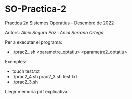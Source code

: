 # SO-Practica-2
 Practica 2n Sistemes Operatius - Desembre de 2022

Autors: *Aleix Segura Paz* i *Aniol Serrano Ortega*

Per a executar el programa:

- ./prac2_<ex>.sh <parametre_optatiu> <parametre2_optatiu>

Exemples:

- touch test.txt
- ./prac2_4.sh prac2_3.sh test.txt
- ./prac2_3.sh

Llegir memoria pdf explicativa.
